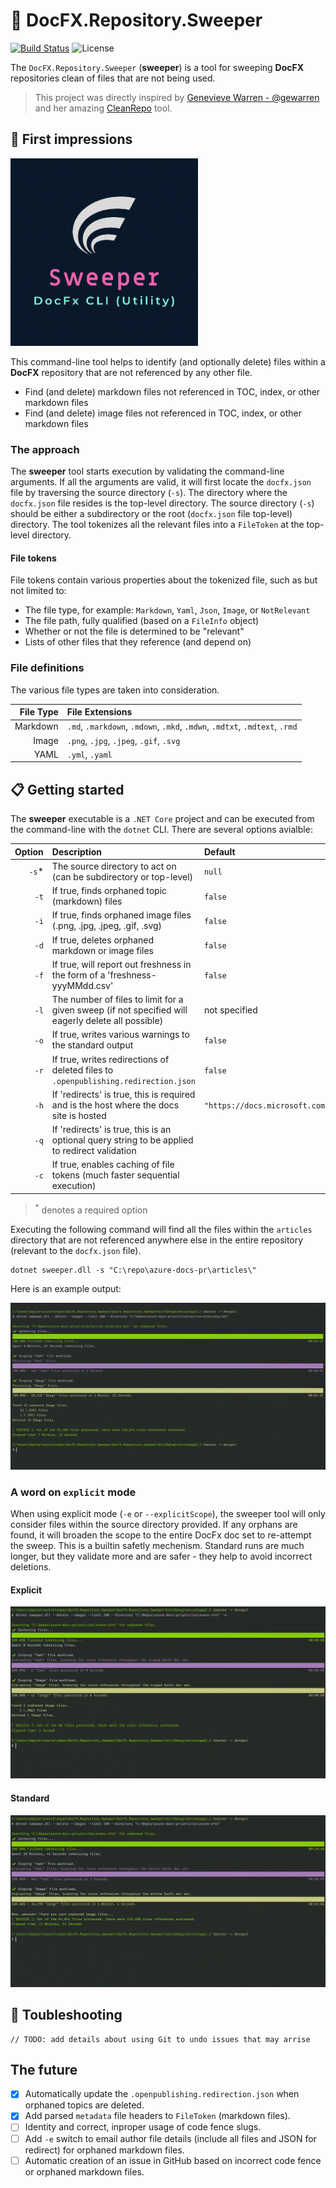 # :metal: DocFX.Repository.Sweeper

[![Build Status](https://dev.azure.com/david-pine/Repository%20Sweeper/_apis/build/status/IEvangelist.DocFX.Repository.Sweeper?branchName=master)](https://dev.azure.com/david-pine/Repository%20Sweeper/_build/latest?definitionId=1&branchName=master)
![License](https://img.shields.io/github/license/ievangelist/DocFX.Repository.Sweeper.svg)

The `DocFX.Repository.Sweeper` (**sweeper**) is a tool for sweeping **DocFX** repositories clean of files that are not being used.

> This project was directly inspired by [Genevieve Warren - @gewarren](https://github.com/gewarren) and her amazing [CleanRepo](https://github.com/gewarren/cleanrepo) tool.

## :eyes: First impressions

<img src="sweeper-logo.png" alt="Logo" width="300">

This command-line tool helps to identify (and optionally delete) files within a **DocFX** repository that are not referenced by any other file.

  - Find (and delete) markdown files not referenced in TOC, index, or other markdown files
  - Find (and delete) image files not referenced in TOC, index, or other markdown files

### The approach

The **sweeper** tool starts execution by validating the command-line arguments. If all the arguments are valid, it will first locate the `docfx.json` file by traversing the source directory (`-s`). The directory where the `docfx.json` file resides is the top-level directory. The source directory (`-s`) should be either a subdirectory or the root (`docfx.json` file top-level) directory. The tool tokenizes all the relevant files into a `FileToken` at the top-level directory.

#### File tokens

File tokens contain various properties about the tokenized file, such as but not limited to:

 - The file type, for example: `Markdown`, `Yaml`, `Json`, `Image`, or `NotRelevant`
 - The file path, fully qualified (based on a `FileInfo` object)
 - Whether or not the file is determined to be "relevant"
 - Lists of other files that they reference (and depend on)

### File definitions

The various file types are taken into consideration.

| File Type | File Extensions |
|--:|:--|
| Markdown | `.md`, `.markdown`, `.mdown`, `.mkd`, `.mdwn`, `.mdtxt`, `.mdtext`, `.rmd` |
| Image | `.png`, `.jpg`, `.jpeg`, `.gif`, `.svg` |
| YAML | `.yml`, `.yaml` |

## :clipboard: Getting started

The **sweeper** executable is a `.NET Core` project and can be executed from the command-line with the `dotnet` CLI. There are several options avialble:

| Option | Description | Default |
|--:|:--|:--|
| `-s`* | The source directory to act on (can be subdirectory or top-level) | `null` | 
| `-t` | If true, finds orphaned topic (markdown) files | `false` |
| `-i` | If true, finds orphaned image files (.png, .jpg, .jpeg, .gif, .svg) | `false` |
| `-d` | If true, deletes orphaned markdown or image files | `false` |
| `-f` | If true, will report out freshness in the form of a 'freshness-yyyMMdd.csv' | `false` | 
| `-l` | The number of files to limit for a given sweep (if not specified will eagerly delete all possible) | not specified |
| `-o` | If true, writes various warnings to the standard output | `false` |
| `-r` | If true, writes redirections of deleted files to `.openpublishing.redirection.json` | `false` |
| `-h` | If 'redirects' is true, this is required and is the host where the docs site is hosted | `"https://docs.microsoft.com"` |
| `-q` | If 'redirects' is true, this is an optional query string to be applied to redirect validation |
| `-c` | If true, enables caching of file tokens (much faster sequential execution) |

> <sup>*</sup> denotes a required option

Executing the following command will find all the files within the `articles` directory that are not referenced anywhere else in the entire repository (relevant to the `docfx.json` file).

```
dotnet sweeper.dll -s "C:\repo\azure-docs-pr\articles\"
```

Here is an example output:

![Example output](example-output.png)

### A word on `explicit` mode

When using explicit mode (`-e` or `--explicitScope`), the sweeper tool will only consider files within the source directory provided. If any orphans are found, it will broaden the scope to the entire DocFx doc set to re-attempt the sweep. This is a builtin safetly mechenism. Standard runs are much longer, but they validate more and are safer - they help to avoid incorrect deletions.

#### Explicit

![Explicit output](explicit-mode.png)

#### Standard

![Standard output](standard-mode.png)

## :poop: Toubleshooting

```
// TODO: add details about using Git to undo issues that may arrise
```

## The future

  - [x] Automatically update the `.openpublishing.redirection.json` when orphaned topics are deleted.
  - [x] Add parsed `metadata` file headers to `FileToken` (markdown files).
  - [ ] Identity and correct, inproper usage of code fence slugs.
  - [ ] Add `-e` switch to email author file details (include all files and JSON for redirect) for orphaned markdown files.
  - [ ] Automatic creation of an issue in GitHub based on incorrect code fence or orphaned markdown files.
